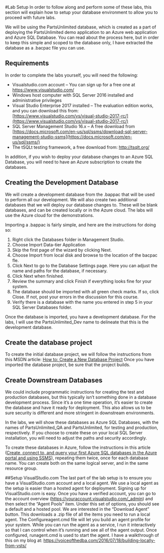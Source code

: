 #Lab Setup
In order to follow along and perform some of these labs, this section will explain how to setup your database environment to allow you to proceed with future labs.

We will be using the PartsUnlimited database, which is created as a part of deploying the PartsUnlimited demo application to an Azure web application and Azure SQL Database. You can read about the process here, but in order to keep this simple and scoped to the database only, I have extracted the database as a .bacpac file you can use. 

## Requirements

In order to complete the labs yourself, you will need the following:
* Visualstudio.com account – You can sign up for a free one at https://www.visualstudio.com/
* Windows host computer with SQL Server 2016 installed and administrative privileges
* Visual Studio Enterprise 2017 installed – The evaluation edition works, and you can download this from: [https://www.visualstudio.com/vs/visual-studio-2017-rc/](https://www.visualstudio.com/vs/visual-studio-2017-rc/) 
* SQL Server Management Studio 16.x – A free download from [https://docs.microsoft.com/en-us/sql/ssms/download-sql-server-management-studio-ssms](https://docs.microsoft.com/en-us/sql/ssms/) 
* The tSQLt testing framework, a free download from: http://tsqlt.org/ 

In addition, if you wish to deploy your database changes to an Azure SQL Database, you will need to have an Azure subscription to create the databases.

## Creating the Development Database
We will create a development database from the .bappac that will be used to perform all our development. We will also create two additional databases that we will deploy our database changes to. These will be blank databases, and can be created locally or in the Azure cloud. The labs will use the Azure cloud for the demonstrations.

Importing a .bappac is fairly simple, and here are the instructions for doing so:
1. Right click the Databases folder in Management Studio.
2. Choose Import Data-tier Application
3. Skip the first page of the wizard by clicking Next.
4. Choose Import from local disk and browse to the location of the bacpac fle.
5. Click Next to go to the Database Settings page. Here you can adjust the name and paths for the database, if necessary.
6. Click Next when finished.
7. Review the summary and click Finish if everything looks fine for your system.
8. The database should be imported with all green check marks. If so, click Close. If not, post your errors in the discussion for this course.
9. Verify there is a database with the name you entered in step 5 in your SQL Server Databases folder.

Once the database is imported, you have a development database. For the labs, I will use the PartsUnlimited_Dev name to delineate that this is the development database.

## Create the database project
To create the initial database project, we will follow the instructions from this MSDN article: [How to: Create a New Database Project]("https://msdn.microsoft.com/en-us/library/hh272677(v=vs.103).aspx")
Once you have imported the database project, be sure that the project builds.


## Create Downstream Databases
We could include programmatic instructions for creating the test and production databases, but this typically isn’t something done in a database development process. Since it’s a one time operation, it’s easier to create the database and have it ready for deployment. This also allows us to be sure security is different and more stringent in downstream environments.

In the labs, we will show these databases as Azure SQL Databases, with the names of PartsUnlimited_QA and PartsUnlimited, for testing and production, respectively. If you choose to create these on your local SQL Server installation, you will need to adjust the paths and security accordingly.

To create these databases in Azure, follow the instructions in this article ([Create, connect to, and query your first Azure SQL databases in the Azure portal and using SSMS]("https://docs.microsoft.com/en-us/azure/sql-database/sql-database-get-started")), repeating them twice, once for each database name. You can create both on the same logical server, and in the same resource group. 

##Setup VisualStudio.com
The last part of the lab setup is to ensure you have a VisualStudio.com account and a local agent. We use a local agent as the setup is easier than a hosted agent for deployment.
Signing up for VisualStudio.com is easy. Once you have a verified account, you can go to the account overview (https://youraccount.visualstudio.com/_admin) and then select the “Agent Pools” item. Under this set of options, you should see a default and a hosted pool. We are interested in the “Download Agent” button. This downloads a .zip file of all the items you need to run a local agent. The Configureagent.cmd file will let you build an agent profile for your system. While you can run the agent as a service, I run it interactively so that I can control when it’s running and see all of the agent output.
Once configured, runagent.cmd is used to start the agent. I have a walkthrough of this on my blog at: https://voiceofthedba.com/2016/07/18/building-locally-from-vsts/ 

